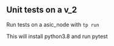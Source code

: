 ## Unit tests on a v_2

Run tests on a asic_node with `tp run`

This will install python3.8 and run pytest
